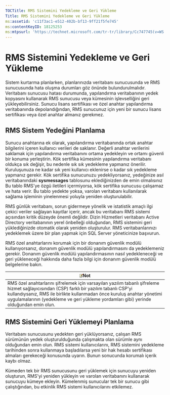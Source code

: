 ```yaml
---
TOCTitle: RMS Sistemini Yedekleme ve Geri Yükleme
Title: RMS Sistemini Yedekleme ve Geri Yükleme
ms:assetid: 'c11f3ac1-e512-402b-bf13-9ff21f5fe745'
ms:contentKeyID: 18125253
ms:mtpsurl: 'https://technet.microsoft.com/tr-tr/library/Cc747745(v=WS.10)'
---
```


RMS Sistemini Yedekleme ve Geri Yükleme
=======================================

Sistem kurtarma planlarken, planlarınızda veritabanı sunucusunda ve RMS sunucusunda hata oluşma durumları göz önünde bulundurulmalıdır. Veritabanı sunucusu hatası durumunda, yapılandırma veritabanının yedek kopyasını kullanarak RMS sunucusu veya kümesinin işlevselliğini geri yükleyebilirsiniz. Sunucu lisans sertifikası ve özel anahtar yapılandırma veritabanında depolandığından, RMS sunucunuz için yeni bir sunucu lisans sertifikası veya özel anahtar almanız gerekmez.

RMS Sistem Yedeğini Planlama
----------------------------

Sunucu anahtarına ek olarak, yapılandırma veritabanında ortak anahtar bilgilerini içeren kullanıcı verileri de saklanır. Değerli anahtar verilerini saklamak için yapılandırma veritabanını ortama yedekleyin ve ortamı güvenli bir konuma yerleştirin. Kök sertifika kümesinin yapılandırma veritabanı oldukça sık değişir, bu nedenle sık sık yedekleme yapmanız önerilir. Kuruluşunuza ne kadar sık yeni kullanıcı eklenirse o kadar sık yedekleme yapmanız gerekir. Kök sertifika sunucunuzu yedekliyorsanız, yedeğinize asıl veritabanındaki **sysmessages** tablosunu eklediğinizden de emin olmalısınız Bu tablo RMS'ye özgü iletileri içermiyorsa, kök sertifika sunucusu çalışamaz ve hata verir. Bu tablo yedekte yoksa, varolan veritabanı kullanılarak sağlama işleminin yinelenmesi yoluyla yeniden oluşturulabilir.

RMS günlük veritabanı, sorun gidermeye yönelik ve istatistik amaçlı ilgi çekici veriler sağlayan kayıtlar içerir, ancak bu veritabanı RMS sistemi açısından kritik düzeyde önemli değildir. Dizin Hizmetleri veritabanı Active Directory veritabanının yerel önbelleği olduğundan, RMS sistemini geri yüklediğinizde otomatik olarak yeniden oluşturulur. RMS veritabanlarınızı yedeklemek üzere bir plan yapmak için SQL Server yöneticinize başvurun.

RMS özel anahtarlarını korumak için bir donanım güvenlik modülü kullanıyorsanız, donanım güvenlik modülü yapılandırmasını da yedeklemeniz gerekir. Donanım güvenlik modülü yapılandırmasının nasıl yedekleneceği ve geri yükleneceği hakkında daha fazla bilgi için donanım güvenlik modülü belgelerine bakın.

| ![](/security-updates/images/Cc747745.note(WS.10).gif)Not                                                                                                                                                                                                                                            |
|-----------------------------------------------------------------------------------------------------------------------------------------------------------------------------------------------------------------------------------------------------------------------------------------------------------------|
| RMS özel anahtarlarını şifrelemek için varsayılan yazılım tabanlı şifreleme hizmet sağlayıcısından (CSP) farklı bir yazılım tabanlı CSP'yi kullandıysanız, RMS ile birlikte kullanmadan önce kuruluş anahtar yönetimi uygulamalarının (yedekleme ve geri yükleme yordamları gibi) yerinde olduğundan emin olun. |

RMS Sistemini Geri Yüklemeyi Planlama
-------------------------------------

Veritabanı sunucusunu yedekten geri yüklüyorsanız, çalışan RMS sürümünün yedek oluşturulduğunda çalışmakta olan sürümle aynı olduğundan emin olun. RMS sistemi kullanıcılarını, RMS sistemini yedekleme tarihinden sonra kullanmaya başladılarsa yeni bir hak hesabı sertifikası almaları gerekeceği konusunda uyarın. Bunun sonucunda korumalı içerik kaybı olmaz.

Kümeden tek bir RMS sunucusunu geri yüklemek için sunucuyu yeniden oluşturun, RMS'yi yeniden yükleyin ve varolan veritabanını kullanarak sunucuyu kümeye ekleyin. Kümelenmiş sunucular tek bir sunucu gibi çalıştığından, bu etkinlik RMS sistemi kullanıcılarını etkilemez.
